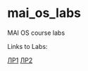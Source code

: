 # mai_os_labs
MAI OS course labs

Links to Labs:

[ЛР1](https://github.com/NoyerXoper/mai_os_labs/tree/lab1)
[ЛР2](https://github.com/NoyerXoper/mai_os_labs/tree/lab2)
